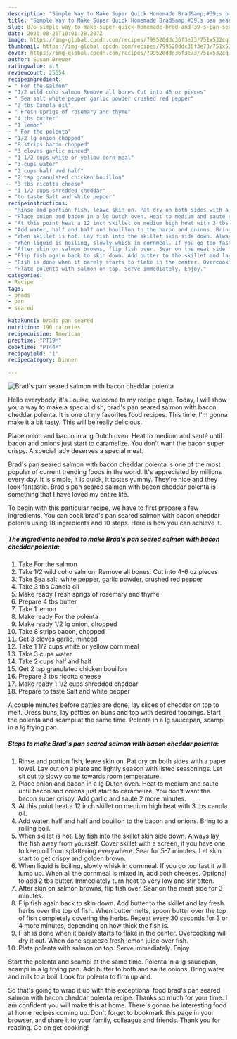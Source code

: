 ```yaml
---
description: "Simple Way to Make Super Quick Homemade Brad&amp;#39;s pan seared salmon with bacon cheddar polenta"
title: "Simple Way to Make Super Quick Homemade Brad&amp;#39;s pan seared salmon with bacon cheddar polenta"
slug: 876-simple-way-to-make-super-quick-homemade-brad-and-39-s-pan-seared-salmon-with-bacon-cheddar-polenta
date: 2020-08-26T10:01:28.207Z
image: https://img-global.cpcdn.com/recipes/799520ddc36f3e73/751x532cq70/brads-pan-seared-salmon-with-bacon-cheddar-polenta-recipe-main-photo.jpg
thumbnail: https://img-global.cpcdn.com/recipes/799520ddc36f3e73/751x532cq70/brads-pan-seared-salmon-with-bacon-cheddar-polenta-recipe-main-photo.jpg
cover: https://img-global.cpcdn.com/recipes/799520ddc36f3e73/751x532cq70/brads-pan-seared-salmon-with-bacon-cheddar-polenta-recipe-main-photo.jpg
author: Susan Brewer
ratingvalue: 4.8
reviewcount: 25654
recipeingredient:
- " For the salmon"
- "1/2 wild coho salmon Remove all bones Cut into 46 oz pieces"
- " Sea salt white pepper garlic powder crushed red pepper"
- "3 tbs Canola oil"
- " Fresh sprigs of rosemary and thyme"
- "4 tbs butter"
- "1 lemon"
- " For the polenta"
- "1/2 lg onion chopped"
- "8 strips bacon chopped"
- "3 cloves garlic minced"
- "1 1/2 cups white or yellow corn meal"
- "3 cups water"
- "2 cups half and half"
- "2 tsp granulated chicken bouillon"
- "3 tbs ricotta cheese"
- "1 1/2 cups shredded cheddar"
- "to taste Salt and white pepper"
recipeinstructions:
- "Rinse and portion fish, leave skin on. Pat dry on both sides with a paper towel. Lay out on a plate and lightly season with listed seasonings. Let sit out to slowy come towards room temperature."
- "Place onion and bacon in a lg Dutch oven. Heat to medium and sauté until bacon and onions just start to caramelize. You don&#39;t want the bacon super crispy. Add garlic and sauté 2 more minutes."
- "At this point heat a 12 inch skillet on medium high heat with 3 tbs canola oil."
- "Add water, half and half and bouillon to the bacon and onions. Bring to a rolling boil."
- "When skillet is hot. Lay fish into the skillet skin side down. Always lay the fish away from yourself. Cover skillet with a screen, if you have one, to keep oil from splattering everywhere. Sear for 5-7 minutes. Let skin start to get crispy and golden brown."
- "When liquid is boiling, slowly whisk in cornmeal. If you go too fast it will lump up. When all the cornmeal is mixed in, add both cheeses. Optional to add 2 tbs butter. Immediately turn heat to very low and stir often."
- "After skin on salmon browns, flip fish over. Sear on the meat side for 3 minutes."
- "Flip fish again back to skin down. Add butter to the skillet and lay fresh herbs over the top of fish. When butter melts, spoon butter over the top of fish completely covering the herbs. Repeat every 30 seconds for 3 or 4 more minutes, depending on how thick the fish is."
- "Fish is done when it barely starts to flake in the center. Overcooking will dry it out. When done squeeze fresh lemon juice over fish."
- "Plate polenta with salmon on top. Serve immediately. Enjoy."
categories:
- Recipe
tags:
- brads
- pan
- seared

katakunci: brads pan seared 
nutrition: 190 calories
recipecuisine: American
preptime: "PT19M"
cooktime: "PT44M"
recipeyield: "1"
recipecategory: Dinner

---
```



![Brad&#39;s pan seared salmon with bacon cheddar polenta](https://img-global.cpcdn.com/recipes/799520ddc36f3e73/751x532cq70/brads-pan-seared-salmon-with-bacon-cheddar-polenta-recipe-main-photo.jpg)

Hello everybody, it's Louise, welcome to my recipe page. Today, I will show you a way to make a special dish, brad&#39;s pan seared salmon with bacon cheddar polenta. It is one of my favorites food recipes. This time, I'm gonna make it a bit tasty. This will be really delicious.

Place onion and bacon in a lg Dutch oven. Heat to medium and sauté until bacon and onions just start to caramelize. You don&#39;t want the bacon super crispy. A special lady deserves a special meal.

Brad&#39;s pan seared salmon with bacon cheddar polenta is one of the most popular of current trending foods in the world. It's appreciated by millions every day. It is simple, it is quick, it tastes yummy. They're nice and they look fantastic. Brad&#39;s pan seared salmon with bacon cheddar polenta is something that I have loved my entire life.


To begin with this particular recipe, we have to first prepare a few ingredients. You can cook brad&#39;s pan seared salmon with bacon cheddar polenta using 18 ingredients and 10 steps. Here is how you can achieve it.

<!--inarticleads1-->

##### The ingredients needed to make Brad&#39;s pan seared salmon with bacon cheddar polenta:

1. Take  For the salmon
1. Take 1/2 wild coho salmon. Remove all bones. Cut into 4-6 oz pieces
1. Take  Sea salt, white pepper, garlic powder, crushed red pepper
1. Take 3 tbs Canola oil
1. Make ready  Fresh sprigs of rosemary and thyme
1. Prepare 4 tbs butter
1. Take 1 lemon
1. Make ready  For the polenta
1. Make ready 1/2 lg onion, chopped
1. Take 8 strips bacon, chopped
1. Get 3 cloves garlic, minced
1. Take 1 1/2 cups white or yellow corn meal
1. Take 3 cups water
1. Take 2 cups half and half
1. Get 2 tsp granulated chicken bouillon
1. Prepare 3 tbs ricotta cheese
1. Make ready 1 1/2 cups shredded cheddar
1. Prepare to taste Salt and white pepper


A couple minutes before patties are done, lay slices of cheddar on top to melt. Dress buns, lay patties on buns and top with desired toppings. Start the polenta and scampi at the same time. Polenta in a lg saucepan, scampi in a lg frying pan. 

<!--inarticleads2-->

##### Steps to make Brad&#39;s pan seared salmon with bacon cheddar polenta:

1. Rinse and portion fish, leave skin on. Pat dry on both sides with a paper towel. Lay out on a plate and lightly season with listed seasonings. Let sit out to slowy come towards room temperature.
1. Place onion and bacon in a lg Dutch oven. Heat to medium and sauté until bacon and onions just start to caramelize. You don&#39;t want the bacon super crispy. Add garlic and sauté 2 more minutes.
1. At this point heat a 12 inch skillet on medium high heat with 3 tbs canola oil.
1. Add water, half and half and bouillon to the bacon and onions. Bring to a rolling boil.
1. When skillet is hot. Lay fish into the skillet skin side down. Always lay the fish away from yourself. Cover skillet with a screen, if you have one, to keep oil from splattering everywhere. Sear for 5-7 minutes. Let skin start to get crispy and golden brown.
1. When liquid is boiling, slowly whisk in cornmeal. If you go too fast it will lump up. When all the cornmeal is mixed in, add both cheeses. Optional to add 2 tbs butter. Immediately turn heat to very low and stir often.
1. After skin on salmon browns, flip fish over. Sear on the meat side for 3 minutes.
1. Flip fish again back to skin down. Add butter to the skillet and lay fresh herbs over the top of fish. When butter melts, spoon butter over the top of fish completely covering the herbs. Repeat every 30 seconds for 3 or 4 more minutes, depending on how thick the fish is.
1. Fish is done when it barely starts to flake in the center. Overcooking will dry it out. When done squeeze fresh lemon juice over fish.
1. Plate polenta with salmon on top. Serve immediately. Enjoy.


Start the polenta and scampi at the same time. Polenta in a lg saucepan, scampi in a lg frying pan. Add butter to both and saute onions. Bring water and milk to a boil. Look for polenta to firm up and. 

So that's going to wrap it up with this exceptional food brad&#39;s pan seared salmon with bacon cheddar polenta recipe. Thanks so much for your time. I am confident you will make this at home. There's gonna be interesting food at home recipes coming up. Don't forget to bookmark this page in your browser, and share it to your family, colleague and friends. Thank you for reading. Go on get cooking!

